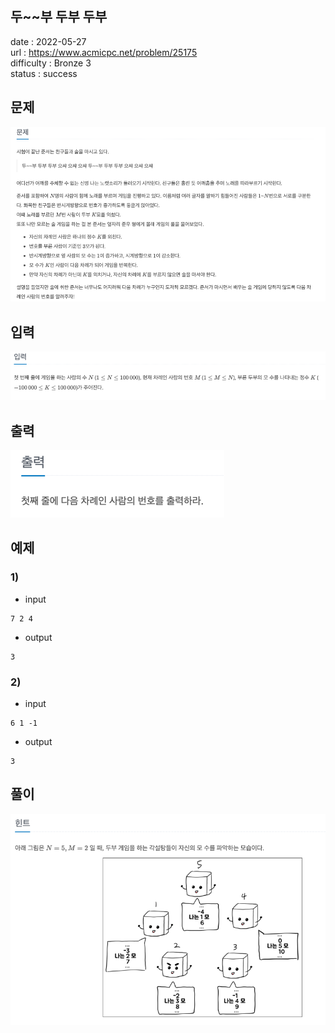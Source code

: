 두~~부 두부 두부
---

date : 2022-05-27   
url : https://www.acmicpc.net/problem/25175   
difficulty : Bronze 3   
status : success

문제
---
![img.png](img.png)

입력
---
![img_1.png](img_1.png)

출력
---
![img_2.png](img_2.png)

예제
--

### 1)
- input
```
7 2 4
```

- output
```
3
```

### 2)

- input
```
6 1 -1
```

- output
```
3
```

풀이
---
![img_3.png](img_3.png)
